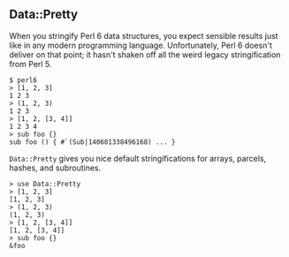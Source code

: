## Data::Pretty

When you stringify Perl 6 data structures, you expect sensible results just
like in any modern programming language. Unfortunately, Perl 6 doesn't deliver
on that point; it hasn't shaken off all the weird legacy stringification from
Perl 5.

    $ perl6
    > [1, 2, 3]
    1 2 3
    > (1, 2, 3)
    1 2 3
    > [1, 2, [3, 4]]
    1 2 3 4
    > sub foo {}
    sub foo () { #`(Sub|140681338496168) ... }

`Data::Pretty` gives you nice default stringifications for arrays, parcels,
hashes, and subroutines.

    > use Data::Pretty
    > [1, 2, 3]
    [1, 2, 3]
    > (1, 2, 3)
    (1, 2, 3)
    > [1, 2, [3, 4]]
    [1, 2, [3, 4]]
    > sub foo {}
    &foo
